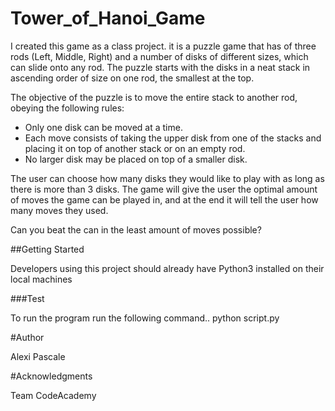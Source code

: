# Tower_of_Hanoi_Game
I created this game as a class project. it is a puzzle game that has of three rods (Left, Middle, Right) and a number of disks of different sizes, which can slide onto any rod. The puzzle starts with the disks in a neat stack in ascending order of size on one rod, the smallest at the top.

The objective of the puzzle is to move the entire stack to another rod, obeying the following rules:

- Only one disk can be moved at a time.
- Each move consists of taking the upper disk from one of the stacks and placing it on top of another stack or on an empty rod.
- No larger disk may be placed on top of a smaller disk.

The user can choose how many disks they would like to play with as long as there is more than 3 disks.
The game will give the user the optimal amount of moves the game can be played in, and at the end it will tell the user how many moves they used.

Can you beat the can in the least amount of moves possible?

##Getting Started

Developers using this project should already have Python3 installed on their local machines

###Test

To run the program run the following command..
  python script.py
 
#Author

Alexi Pascale

#Acknowledgments

Team CodeAcademy
